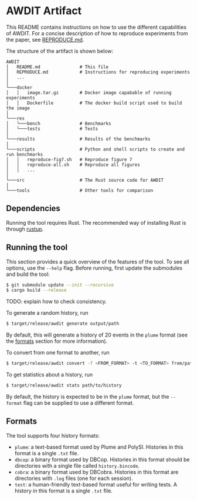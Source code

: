 # AWDIT Artifact

This README contains instructions on how to use the different capabilities of AWDIT.
For a concise description of how to reproduce experiments from the paper, see [REPRODUCE.md](./REPRODUCE.md).

The structure of the artifact is shown below:

```
AWDIT
│   README.md               # This file
│   REPRODUCE.md            # Instructions for reproducing experiments
│   ...
│
└───docker
│   │   image.tar.gz        # Docker image capabable of running experiments
│   │   Dockerfile          # The docker build script used to build the image
│
└───res
│   └───bench               # Benchmarks
│   └───tests               # Tests
│
└───results                 # Results of the benchmarks
│
└───scripts                 # Python and shell scripts to create and run benchmarks
│   │   reproduce-fig7.sh   # Reproduce figure 7
│   │   reproduce-all.sh    # Reproduce all figures
│   │   ...
│
└───src                     # The Rust source code for AWDIT
│
└───tools                   # Other tools for comparison
```

## Dependencies

Running the tool requires Rust.
The recommended way of installing Rust is through [rustup](https://rustup.rs).

## Running the tool

This section provides a quick overview of the features of the tool.
To see all options, use the `--help` flag.
Before running, first update the submodules and build the tool:

```bash
$ git submodule update --init --recursive
$ cargo build --release
```

TODO: explain how to check consistency.

To generate a random history, run

```bash
$ target/release/awdit generate output/path
```

By default, this will generate a history of 20 events in the `plume` format (see the [formats](#formats) section for more information).

To convert from one format to another, run

```bash
$ target/release/awdit convert -f <FROM_FORMAT> -t <TO_FORMAT> from/path to/path
```

To get statistics about a history, run

```bash
$ target/release/awdit stats path/to/history
```

By default, the history is expected to be in the `plume` format, but the `--format` flag can be supplied to use a different format.

## Formats

The tool supports four history formats:

- `plume`: a text-based format used by Plume and PolySI. Histories in this format is a single `.txt` file.
- `dbcop`: a binary format used by DBCop. Histories in this format should be directories with a single file called `history.bincode`.
- `cobra`: a binary format used by DBCobra. Histories in this format are directories with `.log` files (one for each session).
- `test`: a human-friendly text-based format useful for writing tests. A history in this format is a single `.txt` file.
